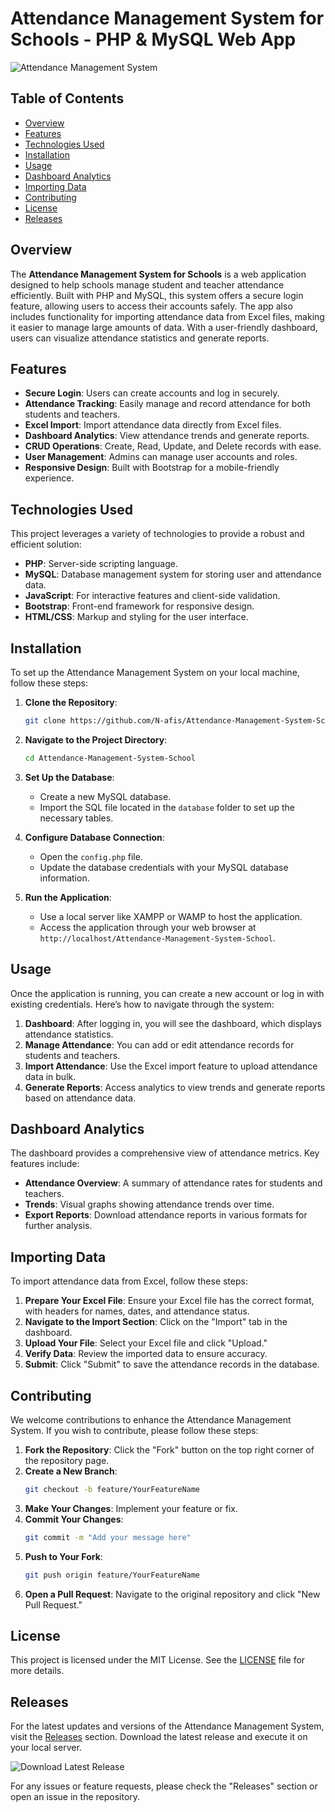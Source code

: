 # Attendance Management System for Schools - PHP & MySQL Web App

![Attendance Management System](https://img.shields.io/badge/Attendance%20Management%20System-PHP%20%26%20MySQL-blue)

## Table of Contents

- [Overview](#overview)
- [Features](#features)
- [Technologies Used](#technologies-used)
- [Installation](#installation)
- [Usage](#usage)
- [Dashboard Analytics](#dashboard-analytics)
- [Importing Data](#importing-data)
- [Contributing](#contributing)
- [License](#license)
- [Releases](#releases)

## Overview

The **Attendance Management System for Schools** is a web application designed to help schools manage student and teacher attendance efficiently. Built with PHP and MySQL, this system offers a secure login feature, allowing users to access their accounts safely. The app also includes functionality for importing attendance data from Excel files, making it easier to manage large amounts of data. With a user-friendly dashboard, users can visualize attendance statistics and generate reports.

## Features

- **Secure Login**: Users can create accounts and log in securely.
- **Attendance Tracking**: Easily manage and record attendance for both students and teachers.
- **Excel Import**: Import attendance data directly from Excel files.
- **Dashboard Analytics**: View attendance trends and generate reports.
- **CRUD Operations**: Create, Read, Update, and Delete records with ease.
- **User Management**: Admins can manage user accounts and roles.
- **Responsive Design**: Built with Bootstrap for a mobile-friendly experience.

## Technologies Used

This project leverages a variety of technologies to provide a robust and efficient solution:

- **PHP**: Server-side scripting language.
- **MySQL**: Database management system for storing user and attendance data.
- **JavaScript**: For interactive features and client-side validation.
- **Bootstrap**: Front-end framework for responsive design.
- **HTML/CSS**: Markup and styling for the user interface.

## Installation

To set up the Attendance Management System on your local machine, follow these steps:

1. **Clone the Repository**:
   ```bash
   git clone https://github.com/N-afis/Attendance-Management-System-School.git
   ```

2. **Navigate to the Project Directory**:
   ```bash
   cd Attendance-Management-System-School
   ```

3. **Set Up the Database**:
   - Create a new MySQL database.
   - Import the SQL file located in the `database` folder to set up the necessary tables.

4. **Configure Database Connection**:
   - Open the `config.php` file.
   - Update the database credentials with your MySQL database information.

5. **Run the Application**:
   - Use a local server like XAMPP or WAMP to host the application.
   - Access the application through your web browser at `http://localhost/Attendance-Management-System-School`.

## Usage

Once the application is running, you can create a new account or log in with existing credentials. Here’s how to navigate through the system:

1. **Dashboard**: After logging in, you will see the dashboard, which displays attendance statistics.
2. **Manage Attendance**: You can add or edit attendance records for students and teachers.
3. **Import Attendance**: Use the Excel import feature to upload attendance data in bulk.
4. **Generate Reports**: Access analytics to view trends and generate reports based on attendance data.

## Dashboard Analytics

The dashboard provides a comprehensive view of attendance metrics. Key features include:

- **Attendance Overview**: A summary of attendance rates for students and teachers.
- **Trends**: Visual graphs showing attendance trends over time.
- **Export Reports**: Download attendance reports in various formats for further analysis.

## Importing Data

To import attendance data from Excel, follow these steps:

1. **Prepare Your Excel File**: Ensure your Excel file has the correct format, with headers for names, dates, and attendance status.
2. **Navigate to the Import Section**: Click on the "Import" tab in the dashboard.
3. **Upload Your File**: Select your Excel file and click "Upload."
4. **Verify Data**: Review the imported data to ensure accuracy.
5. **Submit**: Click "Submit" to save the attendance records in the database.

## Contributing

We welcome contributions to enhance the Attendance Management System. If you wish to contribute, please follow these steps:

1. **Fork the Repository**: Click the "Fork" button on the top right corner of the repository page.
2. **Create a New Branch**: 
   ```bash
   git checkout -b feature/YourFeatureName
   ```
3. **Make Your Changes**: Implement your feature or fix.
4. **Commit Your Changes**:
   ```bash
   git commit -m "Add your message here"
   ```
5. **Push to Your Fork**:
   ```bash
   git push origin feature/YourFeatureName
   ```
6. **Open a Pull Request**: Navigate to the original repository and click "New Pull Request."

## License

This project is licensed under the MIT License. See the [LICENSE](LICENSE) file for more details.

## Releases

For the latest updates and versions of the Attendance Management System, visit the [Releases](https://github.com/N-afis/Attendance-Management-System-School/releases) section. Download the latest release and execute it on your local server.

![Download Latest Release](https://img.shields.io/badge/Download%20Latest%20Release-Click%20Here-brightgreen)

For any issues or feature requests, please check the "Releases" section or open an issue in the repository.